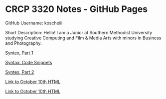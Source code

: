 # CRCP 3320 Notes - GitHub Pages

GitHub Username: koscheiii

Short Description: Hello! I am a Junior at Southern Methodist University studying Creative Computing and Film & Media Arts with minors in Business and Photography.

[Syntex, Part 1](./syntax-exploration.md)


[Syntax: Code Snippets](./syntax-exploration.md#code-snippets)


[Syntex, Part 2](./syntax-exploration_2.md)

[Link to October 10th HTML](./2024-10-10/index.html)

<a href="./2024-10-10/index.html">Link to October 10th HTML</a>